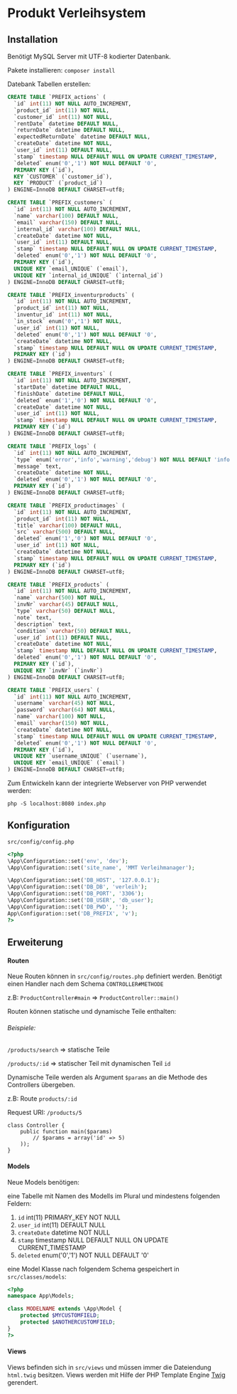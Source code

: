 # Produkt Verleihsystem

## Installation

Benötigt MySQL Server mit UTF-8 kodierter Datenbank.

Pakete installieren: `composer install`

Datebank Tabellen erstellen:

```sql
CREATE TABLE `PREFIX_actions` (
  `id` int(11) NOT NULL AUTO_INCREMENT,
  `product_id` int(11) NOT NULL,
  `customer_id` int(11) NOT NULL,
  `rentDate` datetime DEFAULT NULL,
  `returnDate` datetime DEFAULT NULL,
  `expectedReturnDate` datetime DEFAULT NULL,
  `createDate` datetime NOT NULL,
  `user_id` int(11) DEFAULT NULL,
  `stamp` timestamp NULL DEFAULT NULL ON UPDATE CURRENT_TIMESTAMP,
  `deleted` enum('0','1') NOT NULL DEFAULT '0',
  PRIMARY KEY (`id`),
  KEY `CUSTOMER` (`customer_id`),
  KEY `PRODUCT` (`product_id`)
) ENGINE=InnoDB DEFAULT CHARSET=utf8;

CREATE TABLE `PREFIX_customers` (
  `id` int(11) NOT NULL AUTO_INCREMENT,
  `name` varchar(100) DEFAULT NULL,
  `email` varchar(150) DEFAULT NULL,
  `internal_id` varchar(100) DEFAULT NULL,
  `createDate` datetime NOT NULL,
  `user_id` int(11) DEFAULT NULL,
  `stamp` timestamp NULL DEFAULT NULL ON UPDATE CURRENT_TIMESTAMP,
  `deleted` enum('0','1') NOT NULL DEFAULT '0',
  PRIMARY KEY (`id`),
  UNIQUE KEY `email_UNIQUE` (`email`),
  UNIQUE KEY `internal_id_UNIQUE` (`internal_id`)
) ENGINE=InnoDB DEFAULT CHARSET=utf8;

CREATE TABLE `PREFIX_inventurproducts` (
  `id` int(11) NOT NULL AUTO_INCREMENT,
  `product_id` int(11) NOT NULL,
  `inventur_id` int(11) NOT NULL,
  `in_stock` enum('0','1') NOT NULL,
  `user_id` int(11) NOT NULL,
  `deleted` enum('0','1') NOT NULL DEFAULT '0',
  `createDate` datetime NOT NULL,
  `stamp` timestamp NULL DEFAULT NULL ON UPDATE CURRENT_TIMESTAMP,
  PRIMARY KEY (`id`)
) ENGINE=InnoDB DEFAULT CHARSET=utf8;

CREATE TABLE `PREFIX_inventurs` (
  `id` int(11) NOT NULL AUTO_INCREMENT,
  `startDate` datetime DEFAULT NULL,
  `finishDate` datetime DEFAULT NULL,
  `deleted` enum('1','0') NOT NULL DEFAULT '0',
  `createDate` datetime NOT NULL,
  `user_id` int(11) NOT NULL,
  `stamp` timestamp NULL DEFAULT NULL ON UPDATE CURRENT_TIMESTAMP,
  PRIMARY KEY (`id`)
) ENGINE=InnoDB DEFAULT CHARSET=utf8;

CREATE TABLE `PREFIX_logs` (
  `id` int(11) NOT NULL AUTO_INCREMENT,
  `type` enum('error','info','warning','debug') NOT NULL DEFAULT 'info',
  `message` text,
  `createDate` datetime NOT NULL,
  `deleted` enum('0','1') NOT NULL DEFAULT '0',
  PRIMARY KEY (`id`)
) ENGINE=InnoDB DEFAULT CHARSET=utf8;

CREATE TABLE `PREFIX_productimages` (
  `id` int(11) NOT NULL AUTO_INCREMENT,
  `product_id` int(11) NOT NULL,
  `title` varchar(100) DEFAULT NULL,
  `src` varchar(500) DEFAULT NULL,
  `deleted` enum('1','0') NOT NULL DEFAULT '0',
  `user_id` int(11) NOT NULL,
  `createDate` datetime NOT NULL,
  `stamp` timestamp NULL DEFAULT NULL ON UPDATE CURRENT_TIMESTAMP,
  PRIMARY KEY (`id`)
) ENGINE=InnoDB DEFAULT CHARSET=utf8;

CREATE TABLE `PREFIX_products` (
  `id` int(11) NOT NULL AUTO_INCREMENT,
  `name` varchar(500) NOT NULL,
  `invNr` varchar(45) DEFAULT NULL,
  `type` varchar(50) DEFAULT NULL,
  `note` text,
  `description` text,
  `condition` varchar(50) DEFAULT NULL,
  `user_id` int(11) DEFAULT NULL,
  `createDate` datetime NOT NULL,
  `stamp` timestamp NULL DEFAULT NULL ON UPDATE CURRENT_TIMESTAMP,
  `deleted` enum('0','1') NOT NULL DEFAULT '0',
  PRIMARY KEY (`id`),
  UNIQUE KEY `invNr` (`invNr`)
) ENGINE=InnoDB DEFAULT CHARSET=utf8;

CREATE TABLE `PREFIX_users` (
  `id` int(11) NOT NULL AUTO_INCREMENT,
  `username` varchar(45) NOT NULL,
  `password` varchar(64) NOT NULL,
  `name` varchar(100) NOT NULL,
  `email` varchar(150) NOT NULL,
  `createDate` datetime NOT NULL,
  `stamp` timestamp NULL DEFAULT NULL ON UPDATE CURRENT_TIMESTAMP,
  `deleted` enum('0','1') NOT NULL DEFAULT '0',
  PRIMARY KEY (`id`),
  UNIQUE KEY `username_UNIQUE` (`username`),
  UNIQUE KEY `email_UNIQUE` (`email`)
) ENGINE=InnoDB DEFAULT CHARSET=utf8;
```
Zum Entwickeln kann der integrierte Webserver von PHP verwendet werden:

`php -S localhost:8080 index.php`

## Konfiguration

`src/config/config.php`

```php
<?php
\App\Configuration::set('env', 'dev');
\App\Configuration::set('site_name', 'MMT Verleihmanager');

\App\Configuration::set('DB_HOST', '127.0.0.1');
\App\Configuration::set('DB_DB', 'verleih');
\App\Configuration::set('DB_PORT', '3306');
\App\Configuration::set('DB_USER', 'db_user');
\App\Configuration::set('DB_PWD', '');
App\Configuration::set('DB_PREFIX', 'v');
?>
```

## Erweiterung

#### Routen

Neue Routen können in `src/config/routes.php` definiert werden. Benötigt einen Handler nach dem Schema  `CONTROLLER#METHODE`

z.B: `ProductController#main` => `ProductController::main()`

Routen können statische und dynamische Teile enthalten:

###### Beispiele:

`/products/search` => statische Teile

`/products/:id` => statischer Teil mit dynamischen Teil `id`

Dynamische Teile werden als Argument `$params` an die Methode des Controllers übergeben.

z.B:
Route `products/:id`

Request URI:
`/products/5`

```
class Controller {
    public function main($params)
        // $params = array('id' => 5)
    ));
}
```

#### Models

Neue Models benötigen:

eine Tabelle mit Namen des Modells im Plural und mindestens folgenden Feldern:

1. `id` int(11) PRIMARY_KEY NOT NULL
2. `user_id` int(11) DEFAULT NULL
3. `createDate` datetime NOT NULL
4. `stamp` timestamp NULL DEFAULT NULL ON UPDATE CURRENT_TIMESTAMP
5. `deleted` enum('0','1') NOT NULL DEFAULT '0'

eine Model Klasse nach folgendem Schema gespeichert in `src/classes/models`:

```php
<?php
namespace App\Models;

class MODELNAME extends \App\Model {
    protected $MYCUSTOMFIELD;
    protected $ANOTHERCUSTOMFIELD;
}
?>
```

#### Views

Views befinden sich in `src/views` und müssen immer die Dateiendung `html.twig` besitzen.
Views werden mit Hilfe der PHP Template Engine  [Twig](https://twig.symfony.com/) gerendert.